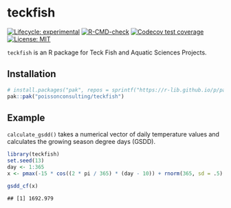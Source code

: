 
<!-- README.md is generated from README.Rmd. Please edit that file -->

# teckfish

<!-- badges: start -->

[![Lifecycle:
experimental](https://img.shields.io/badge/lifecycle-experimental-orange.svg)](https://lifecycle.r-lib.org/articles/stages.html#experimental)
[![R-CMD-check](https://github.com/poissonconsulting/teckfish/actions/workflows/R-CMD-check.yaml/badge.svg)](https://github.com/poissonconsulting/teckfish/actions/workflows/R-CMD-check.yaml)
[![Codecov test
coverage](https://codecov.io/gh/poissonconsulting/teckfish/branch/main/graph/badge.svg)](https://app.codecov.io/gh/poissonconsulting/teckfish?branch=main)
[![License:
MIT](https://img.shields.io/badge/License-MIT-green.svg)](https://opensource.org/licenses/MIT)
<!-- badges: end -->

`teckfish` is an R package for Teck Fish and Aquatic Sciences Projects.

## Installation

``` r
# install.packages("pak", repos = sprintf("https://r-lib.github.io/p/pak/stable/%s/%s/%s", .Platform$pkgType, R.Version()$os, R.Version()$arch))
pak::pak("poissonconsulting/teckfish")
```

## Example

`calculate_gsdd()` takes a numerical vector of daily temperature values
and calculates the growing season degree days (GSDD).

``` r
library(teckfish)
set.seed(13)
day <- 1:365
x <- pmax(-15 * cos((2 * pi / 365) * (day - 10)) + rnorm(365, sd = .5), 0)

gsdd_cf(x)
```

    ## [1] 1692.979
